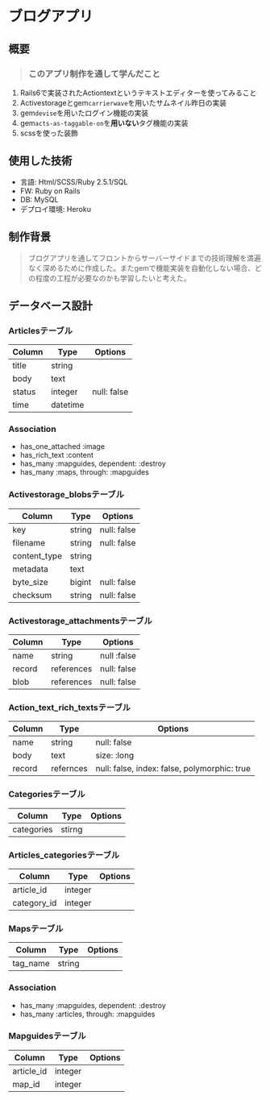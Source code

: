 # ブログアプリ

## 概要
> ###  このアプリ制作を通して学んだこと
 1. Rails6で実装されたActiontextというテキストエディターを使ってみること　
 2. Activestorageとgem`carrierwave`を用いたサムネイル昨日の実装
 3. gem`devise`を用いたログイン機能の実装
 4. gem`acts-as-taggable-on`を**用いない**タグ機能の実装
 5. scssを使った装飾

## 使用した技術
* 言語: Html/SCSS/Ruby 2.5.1/SQL
* FW:  Ruby on Rails
* DB: MySQL
* デプロイ環境: Heroku

## 制作背景
> ブログアプリを通してフロントからサーバーサイドまでの技術理解を満遍なく深めるために作成した。またgemで機能実装を自動化しない場合、どの程度の工程が必要なのかも学習したいと考えた。


## データベース設計
### Articlesテーブル
|Column|Type|Options|
|------|----|-------|
|title|string||
|body|text||
|status|integer|null: false|
|time|datetime||

### Association
 - has_one_attached :image
 - has_rich_text :content
 - has_many :mapguides, dependent: :destroy
 - has_many :maps, through: :mapguides

### Activestorage_blobsテーブル
|Column|Type|Options|
|------|----|-------|
|key|string|null: false|
|filename|string|null: false|
|content_type|string||
|metadata|text||
|byte_size|bigint|null: false|
|checksum|string|null: false|

### Activestorage_attachmentsテーブル
|Column|Type|Options|
|------|----|-------|
|name|string|null :false|
|record|references|null: false|
|blob|references|null: false|

### Action_text_rich_textsテーブル
|Column|Type|Options|
|------|----|-------|
|name|string|null: false|
|body|text|size: :long|
|record|refernces|null: false, index: false, polymorphic: true|

### Categoriesテーブル
|Column|Type|Options|
|------|----|-------|
|categories|stirng||

### Articles_categoriesテーブル
|Column|Type|Options|
|------|----|-------|
|article_id|integer||
|category_id|integer||

### Mapsテーブル
|Column|Type|Options|
|------|----|-------|
|tag_name|string||
### Association
- has_many :mapguides, dependent: :destroy
- has_many :articles, through: :mapguides

### Mapguidesテーブル
|Column|Type|Options|
|------|----|-------|
|article_id|integer||
|map_id|integer||

